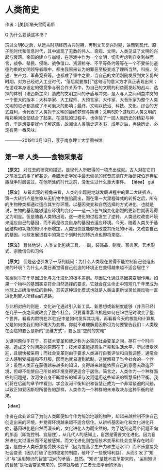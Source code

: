# 人类简史
作者：[美]斯塔夫里阿诺斯

Q:为什么要读这本书？

玩过文明6之后，从远古时期经历古典时期，再到文艺复兴时期，进而到现代、原子能时代和信息时代，其中涌现了无数的伟人、奇观、文明，人类见证了文明的兴起与衰落、帝国的建立与崩塌，在游戏中作为一个文明，切实考虑到自身利益而言，战争、殖民、侵略、战争借口、资源掠夺、不平等条约等等在一个不受任何道德约束的文明领导者眼中，都由我原来认为的罪恶至极变成了理所当然，科技、交通、生产力、军备竞赛等，也都成了重中之重，当自己的文明刚刚发展到文艺复兴时期，对方已经进入工业时代，“落后就要挨打”这句话的意义方才真正表现出来；在游戏本身设定的强竞争与弱合作关系中，为自己的文明的利益而发起的战斗、选择的体制（法西斯主义）造成的文明之间的矛盾与冲突，是人与人之间利益冲突的一个更大的版本；大科学家、大工程师、大预言家、大作家、大音乐家为整个人类文明的进步都造成了不可磨灭的影响；最终，文明以统治、科技、文化、综合的方式胜利，也代表了人类对于文明的最终梦想与期待；文明6这个游戏将人类文明的精彩瞬间全部结合了起来，在游玩的过程中，也体验了一回人类历史的精彩与神奇，于是想要更好地了解这些，故阅读人类简史这本书，成年之后，再读历史，必定有另一番风味。

 ————2019年3月13日，写于南京理工大学图书馆
## 第一章 人类——食物采集者
【**原文**】
对过去的研究和描述，是现代人所取得的一项杰出成就。古人对在它们之前发生的事了解甚少。希腊历史学家中最无偏见的修昔底德在开始研究伯罗奔尼撒战争时层说过，在他所处的时代之前，没发生过什么重大事件。
【**idea**】
gui

【**原文**】
从最宏观的视角来看，人类的出现是地球发展进程中的第二大转折点。第一大转折点是生命从无机物中脱胎而出，而在第一大里程碑式的转折之后，所有的生物种类都通过适应其生存环境，以基因突变和自然选择的方式进化。也就是说，生物的基因能够适应环境的变化——这一点在气候变化剧烈的更新世期表现得尤为明显。但是随着人类的出现，这一进化的过程发生了逆转。人类通过改变环境来适应自己的基因，而不再是改变自身的基因去适应环境。今天，随着人类关于基因结构和功能的知识不断增加，人类很快就能够既改变其所处的环境，又改变自己的基因，地球发展进程中的第三个划时代的转折点也即将来临。


【**原文**】
具体地说，人类文化包括工具、一副、装饰品、制度、预言家、艺术形式、宗教信仰和习俗

【**原文**】
但是这也引发了一系列疑问：为什么人类现在显得不能控制自己创造出来的环境？为什么人类日渐觉得自己创造的环境正在变得越来越不适合居住？

答案似乎在于基因进化与文化进化的根本差别。基因进化通过基因突变起作用。如果一个物种的基因突变符合自然选择的要求，它就会在生命史中短短几千年里成为地球上占统治地位的物种。其实这种进化模式也就是人类由更新世灵长类动物一直进化到智人所经由的道路。

与此相对应的则是，文化进化通过引入新工具、新思想或新制度能够（并且已经）在几乎一夜之间就改变了整个社会。只要看看蒸汽机是如何在19世纪时改变了整个世界，看看内燃机在20世纪中是如何发挥其功用，再看看今天的核能和计算机又是如何使我们的环境大为变样，你就不难理解爱因斯坦为何要警告我们：人类现在面临的要么是新的“思维方式”，要么是“空前的灾难”

关键问题似乎在于，在技术变革和使之称为必需的社会变革之间，存在一个时间差。造成这个时间差的原因在于：技术变革能提高生产率和生活水平，所以很受欢迎，且很快被采用；而社会变革则由于要求人类进行自我评估和自我调整，通常会让人感到受威逼和不舒服，因而也就易遭到抵制。这就解释了当今社会的一个悖论：虽然人类正在获得越来越多的知识，变得越来越能依照自己的意愿去改造环境，但却不能使自己所处的环境变得更适合于居住。简言之，人类作为一个种群面临的问题是，汝河使自身不断增长的知识与汝河运用这些知识的智慧保持平衡。我们将在后面的章节中看到，学会汝河平衡知识和智慧正成为一个非常紧迫的问题，以致正如爱因斯坦所警告的那样，人类作为一个种群的未来取决与这种平衡的结果。

【**idae**】

作者在此处论证了为何人类即便如今作为统治地球的物种，却越来越控制不住自己创造出来的环境，并觉得环境越来越不适合居住。从辨析基因进化和文化进化开始，基因进化是自然而漫长的，文化进化人为而突然的。为了达到这两个问题正向的那面（即能控制、宜居住），从几代人的感知上，自然是需要文化进化，因为自然进化太过漫长而不足被感知。而文化进化则包括技术变革和社会变革存在时间差，是由于人类乐意接受技术变革（因为提高了生产力和生活水平）而不乐意接受社会变革（因为打破了旧的稳定的制度，破坏了一些既得利益），从而引发了“知识”与“运用知识的智慧”之间的矛盾，显然，“知识”是技术变革带来的，“运用知识的智慧”是社会变革带来的，这样就导致了二者无法平衡的矛盾。